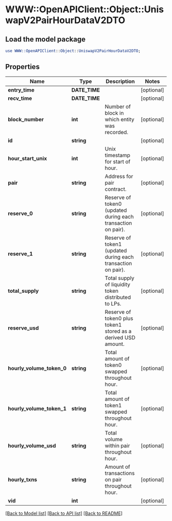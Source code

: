 # WWW::OpenAPIClient::Object::UniswapV2PairHourDataV2DTO

## Load the model package
```perl
use WWW::OpenAPIClient::Object::UniswapV2PairHourDataV2DTO;
```

## Properties
Name | Type | Description | Notes
------------ | ------------- | ------------- | -------------
**entry_time** | **DATE_TIME** |  | [optional] 
**recv_time** | **DATE_TIME** |  | [optional] 
**block_number** | **int** | Number of block in which entity was recorded. | [optional] 
**id** | **string** |  | [optional] 
**hour_start_unix** | **int** | Unix timestamp for start of hour. | [optional] 
**pair** | **string** | Address for pair contract. | [optional] 
**reserve_0** | **string** | Reserve of token0 (updated during each transaction on pair). | [optional] 
**reserve_1** | **string** | Reserve of token1 (updated during each transaction on pair). | [optional] 
**total_supply** | **string** | Total supply of liquidity token distributed to LPs. | [optional] 
**reserve_usd** | **string** | Reserve of token0 plus token1 stored as a derived USD amount. | [optional] 
**hourly_volume_token_0** | **string** | Total amount of token0 swapped throughout hour. | [optional] 
**hourly_volume_token_1** | **string** | Total amount of token1 swapped throughout hour. | [optional] 
**hourly_volume_usd** | **string** | Total volume within pair throughout hour. | [optional] 
**hourly_txns** | **string** | Amount of transactions on pair throughout hour. | [optional] 
**vid** | **int** |  | [optional] 

[[Back to Model list]](../README.md#documentation-for-models) [[Back to API list]](../README.md#documentation-for-api-endpoints) [[Back to README]](../README.md)


